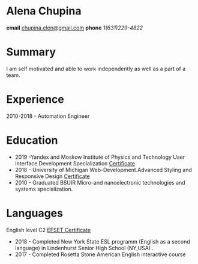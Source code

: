 # Alena Chupina
**email** chupina.elen@gmail.com **phone** *1(631)229-4822*
# Summary
I am self motivated and able to work independently as well as a part of a team.

# Experience
2010-2018 - Automation Engineer

# Education
- 2019 -Yandex and Moskow Institute of Physics and Technology User Interface Development Specialization [Certificate](https://coursera.org/share/38257043fbcee56e7511d1e9e68f7412) 
- 2018 - University of Michigan Web-Development.Advanced Styling and Responsive Design [Certificate](https://coursera.org/share/e2b98c83f7725086536a3aada91a2780v) 
- 2010 - Graduated BSUIR Micro-and nanoelectronic technologies and systems specialization.
# Languages
 English level C2  [EFSET Certificate](https://www.efset.org/cert/2u7cgg)
 - 2018 - Completed New York State ESL programm (English as a second language) in Lindenhurst Senior High School (NY,USA) .
 - 2017 - Completed Rosetta Stone American English interactive course
